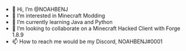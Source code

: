 - 👋 Hi, I’m @NOAHBENJ
- 👀 I’m interested in Minecraft Modding
- 🌱 I’m currently learning Java and Python
- 💞️ I’m looking to collaborate on a Minecraft Hacked Client with Forge 1.8.9
- 📫 How to reach me would be my Discord, NOAHBENJ#0001

<!---
NOAHBENJ/NOAHBENJ is a ✨ special ✨ repository because its `README.md` (this file) appears on your GitHub profile.
You can click the Preview link to take a look at your changes.
--->
